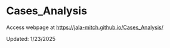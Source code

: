 # Cases_Analysis

Access webpage at https://jala-mitch.github.io/Cases_Analysis/

Updated: 1/23/2025
